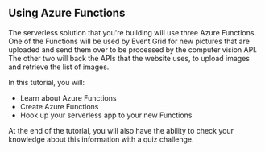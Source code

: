 ## Using Azure Functions

The serverless solution that you're building will use three Azure Functions. One of the Functions will be used by Event Grid for new pictures that are uploaded and send them over to be processed by the computer vision API. The other two will back the APIs that the website uses, to upload images and retrieve the list of images.

In this tutorial, you will:
- Learn about Azure Functions
- Create Azure Functions
- Hook up your serverless app to your new Functions

At the end of the tutorial, you will also have the ability to check your knowledge about this information with a quiz challenge.